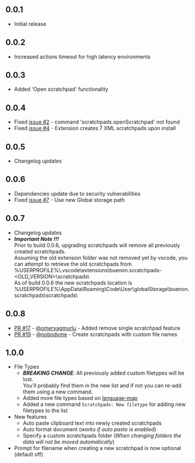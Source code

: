 ## 0.0.1

* Initial release

## 0.0.2

* Increased actions timeout for high latency environments

## 0.0.3

* Added 'Open scratchpad' functionality

## 0.0.4

* Fixed [issue #2](https://github.com/buenon/scratchpads/issues/2) - command 'scratchpads.openScratchpad' not found
* Fixed [issue #4](https://github.com/buenon/scratchpads/issues/4) - Extension creates 7 XML scratchpads upon install

## 0.0.5

* Changelog updates

## 0.0.6

* Dependencies update due to security vulnerabilities
* Fixed [issue #7](https://github.com/buenon/scratchpads/issues/7) - Use new Global storage path

## 0.0.7

* Changelog updates
* ***Important Note !!!***  
  Prior to build 0.0.6, upgrading scratchpads will remove all previously created scratchpads.  
  Assuming the old extension folder was not removed yet by vscode, you can attempt to retrieve the old scratchpads from
  %USERPROFILE%\\.vscode\\extensions\\buenon.scratchpads-<OLD_VERSION>\\scratchpads\\  
  As of build 0.0.6 the new scratchpads location is
  %USERPROFILE%\\AppData\\Roaming\\Code\\User\\globalStorage\\buenon.scratchpads\\scratchpads\\

## 0.0.8

- [PR #17](https://github.com/buenon/scratchpads/pull/17) - [@omeryagmurlu](https://github.com/omeryagmurlu) - Added
  remove single scratchpad feature
- [PR #19](https://github.com/buenon/scratchpads/pull/19) - [@nobodyme](https://github.com/nobodyme) - Create
  scratchpads with custom file names

## 1.0.0

- File Types
    - ***BREAKING CHANGE***: All previously added custom filetypes will be lost.  
      You'll probably find them in the new list and if not you can re-add them using a new command.
    - Added more file types based on [language-map](https://github.com/blakeembrey/language-map)
    - Added a new command `Scratchpads: New filetype` for adding new filetypes to the list
- New features
    - Auto paste clipboard text into newly created scratchpads
    - Auto format document (*works if auto paste is enabled*)
    - Specify a custom scratchpads folder (*When changing folders the data will not be moved automatically*)
- Prompt for filename when creating a new scratchpad is now optional (default off)

